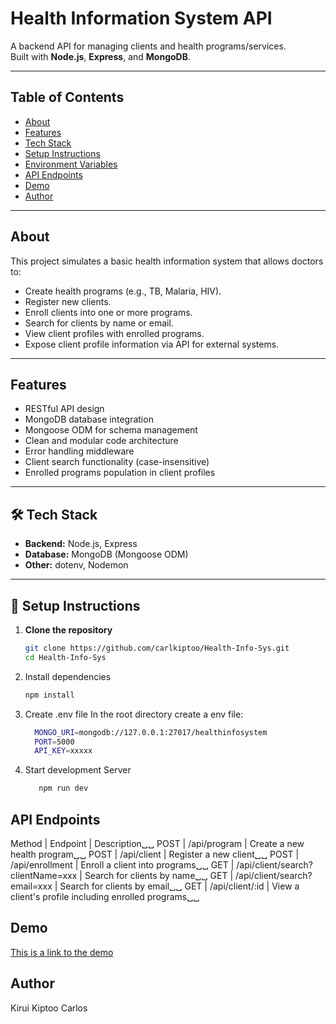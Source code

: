 # Health Information System API

A backend API for managing clients and health programs/services.  
Built with **Node.js**, **Express**, and **MongoDB**.

---

## Table of Contents
- [About](#about)
- [Features](#features)
- [Tech Stack](#tech-stack)
- [Setup Instructions](#setup-instructions)
- [Environment Variables](#environment-variables)
- [API Endpoints](#api-endpoints)
- [Demo](#demo)
- [Author](#author)

---

## About

This project simulates a basic health information system that allows doctors to:
- Create health programs (e.g., TB, Malaria, HIV).
- Register new clients.
- Enroll clients into one or more programs.
- Search for clients by name or email.
- View client profiles with enrolled programs.
- Expose client profile information via API for external systems.

---

## Features
- RESTful API design
- MongoDB database integration
- Mongoose ODM for schema management
- Clean and modular code architecture
- Error handling middleware
- Client search functionality (case-insensitive)
- Enrolled programs population in client profiles

---

## 🛠️ Tech Stack
- **Backend:** Node.js, Express
- **Database:** MongoDB (Mongoose ODM)
- **Other:** dotenv, Nodemon

---

## 🚀 Setup Instructions

1. **Clone the repository**
   ```bash
   git clone https://github.com/carlkiptoo/Health-Info-Sys.git
   cd Health-Info-Sys
2. Install dependencies
   ```bash
   npm install
3. Create .env file
   In the root directory create a env file:
   ```bash
     MONGO_URI=mongodb://127.0.0.1:27017/healthinfosystem
     PORT=5000
     API_KEY=xxxxx
4. Start development Server
   ```bash
      npm run dev
## API Endpoints
Method | Endpoint | Description␣␣
POST | /api/program | Create a new health program␣␣
POST | /api/client | Register a new client␣␣
POST | /api/enrollment | Enroll a client into programs␣␣
GET | /api/client/search?clientName=xxx | Search for clients by name␣␣
GET | /api/client/search?email=xxx | Search for clients by email␣␣
GET | /api/client/:id | View a client's profile including enrolled programs␣␣

## Demo
[This is a link to the demo](https://www.loom.com/share/5d667a3c532649e8bc6e2e27e1c97d7c?sid=4bb4eabd-7c79-4d58-85f6-2230596fed11)

## Author
Kirui Kiptoo Carlos

